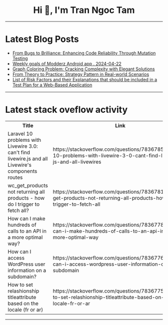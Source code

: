 <h1 align="center">Hi 👋, I'm Tran Ngoc Tam</h1>

---

# Latest Blog Posts 
<!-- BLOG-POST-LIST:START -->
- [From Bugs to Brilliance: Enhancing Code Reliability Through Mutation Testing](https://dev.to/tiuwill/from-bugs-to-brilliance-enhancing-code-reliability-through-mutation-testing-15gc)
- [Weekly goals of Modderz Android app . 2024-04-22](https://dev.to/theplebdev/weekly-goals-of-modderz-android-app-2024-04-22-3kf0)
- [Graph Coloring Problem: Cracking Complexity with Elegant Solutions](https://dev.to/karthik2265/graph-coloring-problem-cracking-complexity-with-elegant-solutions-bmi)
- [From Theory to Practice: Strategy Pattern in Real-world Scenarios](https://dev.to/jvidaln/from-theory-to-practice-strategy-pattern-in-real-world-scenarios-33mc)
- [List of Risk Factors and their Explanations that should be included in a Test Plan for a Web-Based Application](https://dev.to/akshara_chandran_0f2b21d7/list-of-risk-factors-and-their-explanations-that-should-be-included-in-a-test-plan-for-a-web-based-application-35aj)
<!-- BLOG-POST-LIST:END -->

---

# Latest stack oveflow activity
<table>
  <tr><th>Title</th><th>Link</th></tr>
  <!-- STACKOVERFLOW:START --><tr><td>Laravel 10 problems with Livewire 3.0: can&#39;t find livewire.js and all Livewire&#39;s components routes</td><td>https://stackoverflow.com/questions/78367853/laravel-10-problems-with-livewire-3-0-cant-find-livewire-js-and-all-livewires</td></tr><tr><td>wc_get_products not returning all products - how do I trigger to fetch all?</td><td>https://stackoverflow.com/questions/78367816/wc-get-products-not-returning-all-products-how-do-i-trigger-to-fetch-all</td></tr><tr><td>How can I make hundreds of calls to an API in a more optimal way?</td><td>https://stackoverflow.com/questions/78367782/how-can-i-make-hundreds-of-calls-to-an-api-in-a-more-optimal-way</td></tr><tr><td>How can I access WordPress user information on a subdomain?</td><td>https://stackoverflow.com/questions/78367767/how-can-i-access-wordpress-user-information-on-a-subdomain</td></tr><tr><td>How to set relashionship titleattribute based on the locale &lpar;fr or ar&rpar;</td><td>https://stackoverflow.com/questions/78367754/how-to-set-relashionship-titleattribute-based-on-the-locale-fr-or-ar</td></tr><!-- STACKOVERFLOW:END -->
</table>

---


